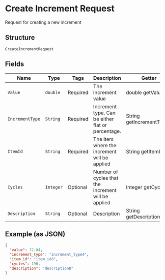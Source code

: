 
# Create Increment Request

Request for creating a new increment

## Structure

`CreateIncrementRequest`

## Fields

| Name | Type | Tags | Description | Getter | Setter |
|  --- | --- | --- | --- | --- | --- |
| `Value` | `double` | Required | The increment value | double getValue() | setValue(double value) |
| `IncrementType` | `String` | Required | Increment type. Can be either flat or percentage. | String getIncrementType() | setIncrementType(String incrementType) |
| `ItemId` | `String` | Required | The item where the increment will be applied | String getItemId() | setItemId(String itemId) |
| `Cycles` | `Integer` | Optional | Number of cycles that the increment will be applied | Integer getCycles() | setCycles(Integer cycles) |
| `Description` | `String` | Optional | Description | String getDescription() | setDescription(String description) |

## Example (as JSON)

```json
{
  "value": 72.04,
  "increment_type": "increment_type4",
  "item_id": "item_id8",
  "cycles": 196,
  "description": "description8"
}
```

